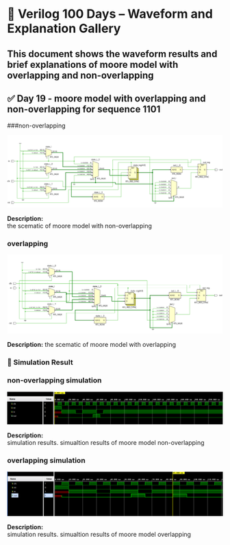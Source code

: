 
# 📘 Verilog 100 Days – Waveform and Explanation Gallery

This document shows the waveform results and brief explanations of moore model with overlapping and non-overlapping
---

## ✅ Day 19 - moore model with overlapping and non-overlapping for sequence 1101

 ###non-overlapping

![moore model non-overlapping](./images/nonoverlapp_schematic.png)

**Description:**  
  the scematic of  moore model with non-overlapping


###  overlapping

![moore model overlapping](./images/overlapp_schematic.png)

**Description:** 
 the scematic of moore model with overlapping 


### 🔬 Simulation Result

### non-overlapping simulation

![Simulation Waveform](./images/nonoverlapp_sim.png)

**Description:**  
simulation results.
simualtion results of moore model non-overlapping

### overlapping simulation
![Simulation Waveform](./images/overlapp_sim.png)

**Description:**  
simulation results.
simualtion results of moore model overlapping

